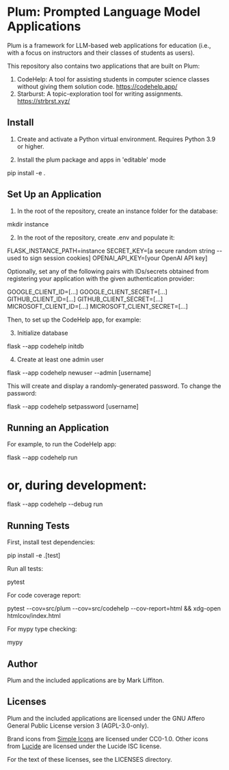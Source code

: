 Plum: Prompted Language Model Applications
==========================================

Plum is a framework for LLM-based web applications for education (i.e., with a
focus on instructors and their classes of students as users).

This repository also contains two applications that are built on Plum:

1. CodeHelp: A tool for assisting students in computer science classes without
   giving them solution code. <https://codehelp.app/>
2. Starburst: A topic-exploration tool for writing assignments.
   <https://strbrst.xyz/>


Install
-------

1. Create and activate a Python virtual environment.
   Requires Python 3.9 or higher.

2. Install the plum package and apps in 'editable' mode

  pip install -e .


Set Up an Application
---------------------

1. In the root of the repository, create an instance folder for the database:

  mkdir instance

2. In the root of the repository, create .env and populate it:

  FLASK_INSTANCE_PATH=instance
  SECRET_KEY=[a secure random string -- used to sign session cookies]
  OPENAI_API_KEY=[your OpenAI API key]

Optionally, set any of the following pairs with IDs/secrets obtained from
registering your application with the given authentication provider:

  GOOGLE_CLIENT_ID=[...]
  GOOGLE_CLIENT_SECRET=[...]
  GITHUB_CLIENT_ID=[...]
  GITHUB_CLIENT_SECRET=[...]
  MICROSOFT_CLIENT_ID=[...]
  MICROSOFT_CLIENT_SECRET=[...]

Then, to set up the CodeHelp app, for example:

3. Initialize database

  flask --app codehelp initdb

4. Create at least one admin user

  flask --app codehelp newuser --admin [username]

This will create and display a randomly-generated password.
To change the password:

  flask --app codehelp setpassword [username]


Running an Application
----------------------

For example, to run the CodeHelp app:

  flask --app codehelp run
  
  # or, during development:
  flask --app codehelp --debug run


Running Tests
-------------

First, install test dependencies:

  pip install -e .[test]

Run all tests:

  pytest

For code coverage report:

  pytest --cov=src/plum --cov=src/codehelp --cov-report=html && xdg-open htmlcov/index.html

For mypy type checking:

  mypy


Author
------

Plum and the included applications are by Mark Liffiton.


Licenses
--------

Plum and the included applications are licensed under the GNU Affero General
Public License version 3 (AGPL-3.0-only).

Brand icons from [Simple Icons](https://simpleicons.org/) are licensed under
CC0-1.0.  Other icons from [Lucide](https://lucide.dev/) are licensed under the
Lucide ISC license.

For the text of these licenses, see the LICENSES directory.
